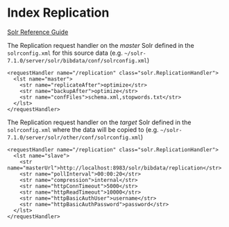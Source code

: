 # Index Replication

[Solr Reference Guide](https://lucene.apache.org/solr/guide/7_0/index-replication.html)

The Replication request handler on the *master* Solr defined in the `solrconfig.xml` for this source data (e.g. `~/solr-7.1.0/server/solr/bibdata/conf/solrconfig.xml`)

```
<requestHandler name="/replication" class="solr.ReplicationHandler">
  <lst name="master">
    <str name="replicateAfter">optimize</str>
    <str name="backupAfter">optimize</str>
    <str name="confFiles">schema.xml,stopwords.txt</str>
  </lst>
</requestHandler>
```

The Replication request handler on the *target* Solr defined in the `solrconfig.xml` where the data will be copied to (e.g. `~/solr-7.1.0/server/solr/other/conf/solrconfig.xml`)

```
<requestHandler name="/replication" class="solr.ReplicationHandler">
  <lst name="slave">
    <str name="masterUrl">http://localhost:8983/solr/bibdata/replication</str>
    <str name="pollInterval">00:00:20</str>
    <str name="compression">internal</str>
    <str name="httpConnTimeout">5000</str>
    <str name="httpReadTimeout">10000</str>
    <str name="httpBasicAuthUser">username</str>
    <str name="httpBasicAuthPassword">password</str>
  </lst>
</requestHandler>
```
